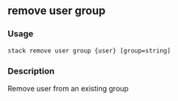 ## remove user group

### Usage

`stack remove user group {user} [group=string]`

### Description

Remove user from an existing group


